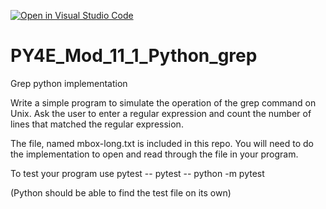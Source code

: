 [![Open in Visual Studio Code](https://classroom.github.com/assets/open-in-vscode-c66648af7eb3fe8bc4f294546bfd86ef473780cde1dea487d3c4ff354943c9ae.svg)](https://classroom.github.com/online_ide?assignment_repo_id=9679525&assignment_repo_type=AssignmentRepo)
# PY4E_Mod_11_1_Python_grep
Grep python implementation

Write a simple program to simulate the operation of the grep command on Unix. Ask the user to enter a regular expression and count the number of lines that matched the regular expression. 

The file, named mbox-long.txt is included in this repo.  You will need to do the implementation to open and read through the file in your program.

To test your program use pytest
-- pytest
-- python -m pytest

(Python should be able to find the test file on its own)